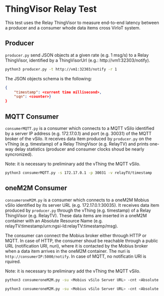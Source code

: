# ThingVisor Relay Test

This test uses the Relay ThingVisor to measure end-to-end latency between a producer and a consumer whode data items cross VirIoT system.

## Producer

`producer.py` send JSON objects at a given rate (e.g. 1 msg/s) to a Relay ThingVisor, identified by a ThingVisorUrl (e.g.: http://vm1:32303/notify).

```bash
python3 producer.py -t http://vm1:32303/notify -r 1
```

The JSON objects schema is the following:

```json
{
    "timestamp": <current time millisecond>, 
    "sqn": <counter>}
}
```

## MQTT Consumer

`consumerMQTT.py` is a consumer which connects to a MQTT vSilo identified by a server IP address (e.g. 172.17.0.1) and port (e.g. 30031) of the MQTT broker of the vSilo. It receives data item produced by `producer.py` on the vThing (e.g. timestamp) of a Relay ThingVisor (e.g. RelayTV) and prints one-way delay statistics (producer and consumer clocks shoud be nearly syncronized). 

Note: it is necessary to preliminary add the vThing the MQTT vSilo. 

```bash
python3 consumerMQTT.py -s 172.17.0.1 -p 30031 -v relayTV/timestamp
```

## oneM2M Consumer

`consumeroneM2M.py` is a consumer which connects to a oneM2M Mobius vSilo identified by its server URL (e.g. 172.17.0.1:30035). It receives data item produced by `producer.py` through the vThing (e.g. timestamp) of a Relay ThingVisor (e.g. RelayTV). These data items are inserted in a oneM2M container with an Absolute Resource Name (e.g. relayTV:timestamp/urn:ngsi-ld:relayTV:timestamp/msg).

The consumer can connect the Mobius broker either through HTTP or MQTT. In case of HTTP, the consumer shoud be reachable through a public URL (notification URI, nuri), where it is contacted by the Mobius broker when a data item arrives in the oneM2M container. The nuri is `http://consumerIP:5000/notify`. In case of MQTT, no notificatin URI is rquired.

Note: it is necessary to preliminary add the vThing the MQTT vSilo.

```bash
python3 consumeroneM2M.py -su <Mobius vSilo Server URL> -cnt <Absolute Resource Name of oneM2M container> -m HTTP -nuri <http://consumerIP:5000/notify>
```

```bash
python3 consumeroneM2M.py -su <Mobius vSilo Server URL> -cnt <Absolute Resource Name of oneM2M container> -m MQTT 
```
